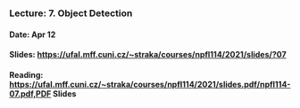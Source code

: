 ### Lecture: 7. Object Detection
#### Date: Apr 12
#### Slides: https://ufal.mff.cuni.cz/~straka/courses/npfl114/2021/slides/?07
#### Reading: https://ufal.mff.cuni.cz/~straka/courses/npfl114/2021/slides.pdf/npfl114-07.pdf,PDF Slides
